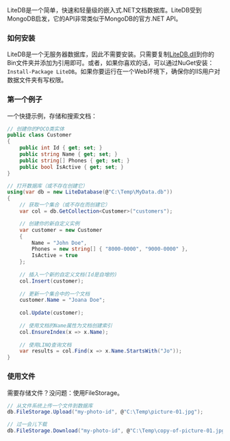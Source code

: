 LiteDB是一个简单，快速和轻量级的嵌入式.NET文档数据库。LiteDB受到MongoDB启发，它的API非常类似于MongoDB的官方.NET API。

### 如何安装

LiteDB是一个无服务器数据库，因此不需要安装。只需要复制[LiteDB.dll](https://github.com/mbdavid/LiteDB/releases)到你的Bin文件夹并添加为引用即可。或者，如果你喜欢的话，可以通过NuGet安装：`Install-Package LiteDB`。如果你要运行在一个Web环境下，确保你的IIS用户对数据文件夹有写权限。

### 第一个例子

一个快捷示例，存储和搜索文档：

```C#
// 创建你的POCO类实体
public class Customer
{
    public int Id { get; set; }
    public string Name { get; set; }
    public string[] Phones { get; set; }
    public bool IsActive { get; set; }
}

// 打开数据库（或不存在创建它）
using(var db = new LiteDatabase(@"C:\Temp\MyData.db"))
{
	// 获取一个集合（或不存在而创建它）
	var col = db.GetCollection<Customer>("customers");

    // 创建你的新自定义实例
	var customer = new Customer
    { 
        Name = "John Doe", 
        Phones = new string[] { "8000-0000", "9000-0000" }, 
        IsActive = true
    };
	
	// 插入一个新的自定义文档(Id是自增的)
	col.Insert(customer);
	
	// 更新一个集合中的一个文档
	customer.Name = "Joana Doe";
	
	col.Update(customer);
	
	// 使用文档的Name属性为文档创建索引
	col.EnsureIndex(x => x.Name);
	
	// 使用LINQ查询文档
	var results = col.Find(x => x.Name.StartsWith("Jo"));
}
```

### 使用文件

需要存储文件？没问题：使用FileStorage。

```C#
// 从文件系统上传一个文件到数据库
db.FileStorage.Upload("my-photo-id", @"C:\Temp\picture-01.jpg");

// 过一会儿下载
db.FileStorage.Download("my-photo-id", @"C:\Temp\copy-of-picture-01.jpg");
```